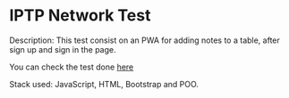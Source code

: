 # IPTP Network Test

Description: This test consist on an PWA for adding notes to a table, after sign up and sign in the page.

You can check the test done <a href="https://pwa-html.netlify.app/">here</a>

Stack used: JavaScript, HTML, Bootstrap and POO.